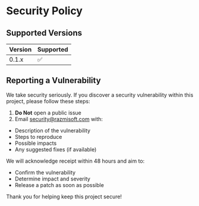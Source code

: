 # Security Policy

## Supported Versions

| Version | Supported          |
| ------- | ------------------ |
| 0.1.x   | :white_check_mark: |

## Reporting a Vulnerability

We take security seriously. If you discover a security vulnerability within this project, please follow these steps:

1. **Do Not** open a public issue
2. Email security@razmisoft.com with:
  - Description of the vulnerability
  - Steps to reproduce
  - Possible impacts
  - Any suggested fixes (if available)

We will acknowledge receipt within 48 hours and aim to:
- Confirm the vulnerability
- Determine impact and severity
- Release a patch as soon as possible

Thank you for helping keep this project secure!
